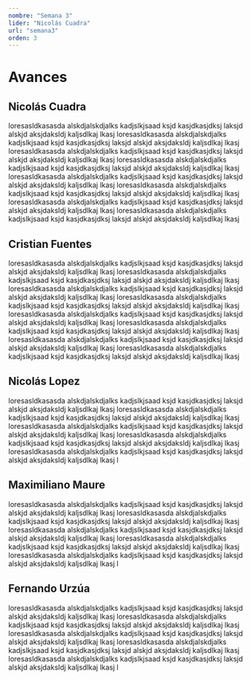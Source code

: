 ```yaml
---
nombre: "Semana 3"
lider: "Nicolás Cuadra"
url: "semana3"
orden: 3
---
```


# Avances

## Nicolás Cuadra
loresasldkasasda alskdjalskdjalks kadjslkjsaad ksjd kasjdkasjdksj laksjd alskjd aksjdaksldj kaljsdlkaj lkasj
loresasldkasasda alskdjalskdjalks kadjslkjsaad ksjd kasjdkasjdksj laksjd alskjd aksjdaksldj kaljsdlkaj lkasj
loresasldkasasda alskdjalskdjalks kadjslkjsaad ksjd kasjdkasjdksj laksjd alskjd aksjdaksldj kaljsdlkaj lkasj
loresasldkasasda alskdjalskdjalks kadjslkjsaad ksjd kasjdkasjdksj laksjd alskjd aksjdaksldj kaljsdlkaj lkasj
loresasldkasasda alskdjalskdjalks kadjslkjsaad ksjd kasjdkasjdksj laksjd alskjd aksjdaksldj kaljsdlkaj lkasj
loresasldkasasda alskdjalskdjalks kadjslkjsaad ksjd kasjdkasjdksj laksjd alskjd aksjdaksldj kaljsdlkaj lkasj
loresasldkasasda alskdjalskdjalks kadjslkjsaad ksjd kasjdkasjdksj laksjd alskjd aksjdaksldj kaljsdlkaj lkasj
loresasldkasasda alskdjalskdjalks kadjslkjsaad ksjd kasjdkasjdksj laksjd alskjd aksjdaksldj kaljsdlkaj lkasj

## Cristian Fuentes
loresasldkasasda alskdjalskdjalks kadjslkjsaad ksjd kasjdkasjdksj laksjd alskjd aksjdaksldj kaljsdlkaj lkasj
loresasldkasasda alskdjalskdjalks kadjslkjsaad ksjd kasjdkasjdksj laksjd alskjd aksjdaksldj kaljsdlkaj lkasj
loresasldkasasda alskdjalskdjalks kadjslkjsaad ksjd kasjdkasjdksj laksjd alskjd aksjdaksldj kaljsdlkaj lkasj
loresasldkasasda alskdjalskdjalks kadjslkjsaad ksjd kasjdkasjdksj laksjd alskjd aksjdaksldj kaljsdlkaj lkasj
loresasldkasasda alskdjalskdjalks kadjslkjsaad ksjd kasjdkasjdksj laksjd alskjd aksjdaksldj kaljsdlkaj lkasj
loresasldkasasda alskdjalskdjalks kadjslkjsaad ksjd kasjdkasjdksj laksjd alskjd aksjdaksldj kaljsdlkaj lkasj
loresasldkasasda alskdjalskdjalks kadjslkjsaad ksjd kasjdkasjdksj laksjd alskjd aksjdaksldj kaljsdlkaj lkasj
loresasldkasasda alskdjalskdjalks kadjslkjsaad ksjd kasjdkasjdksj laksjd alskjd aksjdaksldj kaljsdlkaj lkasj


## Nicolás Lopez
loresasldkasasda alskdjalskdjalks kadjslkjsaad ksjd kasjdkasjdksj laksjd alskjd aksjdaksldj kaljsdlkaj lkasj
loresasldkasasda alskdjalskdjalks kadjslkjsaad ksjd kasjdkasjdksj laksjd alskjd aksjdaksldj kaljsdlkaj lkasj
loresasldkasasda alskdjalskdjalks kadjslkjsaad ksjd kasjdkasjdksj laksjd alskjd aksjdaksldj kaljsdlkaj lkasj
loresasldkasasda alskdjalskdjalks kadjslkjsaad ksjd kasjdkasjdksj laksjd alskjd aksjdaksldj kaljsdlkaj lkasj
loresasldkasasda alskdjalskdjalks kadjslkjsaad ksjd kasjdkasjdksj laksjd alskjd aksjdaksldj kaljsdlkaj lkasj
l
## Maximiliano Maure
loresasldkasasda alskdjalskdjalks kadjslkjsaad ksjd kasjdkasjdksj laksjd alskjd aksjdaksldj kaljsdlkaj lkasj
loresasldkasasda alskdjalskdjalks kadjslkjsaad ksjd kasjdkasjdksj laksjd alskjd aksjdaksldj kaljsdlkaj lkasj
loresasldkasasda alskdjalskdjalks kadjslkjsaad ksjd kasjdkasjdksj laksjd alskjd aksjdaksldj kaljsdlkaj lkasj
loresasldkasasda alskdjalskdjalks kadjslkjsaad ksjd kasjdkasjdksj laksjd alskjd aksjdaksldj kaljsdlkaj lkasj
loresasldkasasda alskdjalskdjalks kadjslkjsaad ksjd kasjdkasjdksj laksjd alskjd aksjdaksldj kaljsdlkaj lkasj
l
## Fernando Urzúa
loresasldkasasda alskdjalskdjalks kadjslkjsaad ksjd kasjdkasjdksj laksjd alskjd aksjdaksldj kaljsdlkaj lkasj
loresasldkasasda alskdjalskdjalks kadjslkjsaad ksjd kasjdkasjdksj laksjd alskjd aksjdaksldj kaljsdlkaj lkasj
loresasldkasasda alskdjalskdjalks kadjslkjsaad ksjd kasjdkasjdksj laksjd alskjd aksjdaksldj kaljsdlkaj lkasj
loresasldkasasda alskdjalskdjalks kadjslkjsaad ksjd kasjdkasjdksj laksjd alskjd aksjdaksldj kaljsdlkaj lkasj
loresasldkasasda alskdjalskdjalks kadjslkjsaad ksjd kasjdkasjdksj laksjd alskjd aksjdaksldj kaljsdlkaj lkasj
l